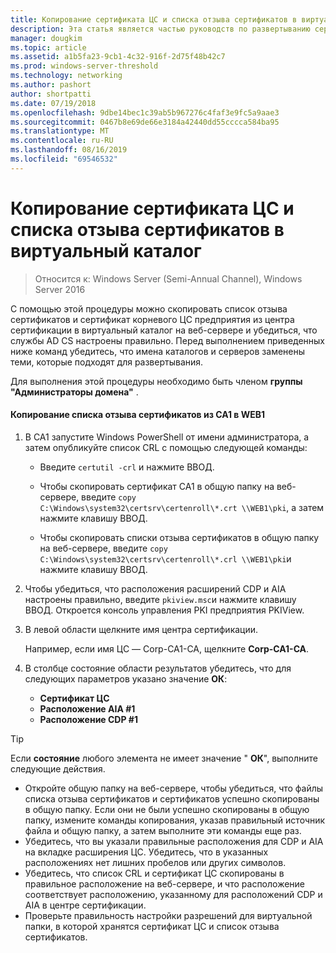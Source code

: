 ```yaml
---
title: Копирование сертификата ЦС и списка отзыва сертификатов в виртуальный каталог
description: Эта статья является частью руководств по развертыванию сертификатов сервера для беспроводных и беспроводных развертываний 802.1 X.
manager: dougkim
ms.topic: article
ms.assetid: a1b5fa23-9cb1-4c32-916f-2d75f48b42c7
ms.prod: windows-server-threshold
ms.technology: networking
ms.author: pashort
author: shortpatti
ms.date: 07/19/2018
ms.openlocfilehash: 9dbe14bec1c39ab5b967276c4faf3e9fc5a9aae3
ms.sourcegitcommit: 0467b8e69de66e3184a42440dd55cccca584ba95
ms.translationtype: MT
ms.contentlocale: ru-RU
ms.lasthandoff: 08/16/2019
ms.locfileid: "69546532"
---
```

# <a name="copy-the-ca-certificate-and-crl-to-the-virtual-directory"></a>Копирование сертификата ЦС и списка отзыва сертификатов в виртуальный каталог

>Относится к: Windows Server (Semi-Annual Channel), Windows Server 2016

С помощью этой процедуры можно скопировать список отзыва сертификатов и сертификат корневого ЦС предприятия из центра сертификации в виртуальный каталог на веб-сервере и убедиться, что службы AD CS настроены правильно. Перед выполнением приведенных ниже команд убедитесь, что имена каталогов и серверов заменены теми, которые подходят для развертывания.  
  
Для выполнения этой процедуры необходимо быть членом **группы "Администраторы домена"** .  
  
#### <a name="to-copy-the-certificate-revocation-list-from-ca1-to-web1"></a>Копирование списка отзыва сертификатов из CA1 в WEB1  
  
1.  В CA1 запустите Windows PowerShell от имени администратора, а затем опубликуйте список CRL с помощью следующей команды:  
  
    - Введите `certutil -crl` и нажмите ВВОД.  

    - Чтобы скопировать сертификат CA1 в общую папку на веб-сервере, введите `copy C:\Windows\system32\certsrv\certenroll\*.crt \\WEB1\pki`, а затем нажмите клавишу ВВОД.  
    
    - Чтобы скопировать списки отзыва сертификатов в общую папку на веб-сервере, введите `copy C:\Windows\system32\certsrv\certenroll\*.crl \\WEB1\pki`и нажмите клавишу ВВОД.  
  
2.  Чтобы убедиться, что расположения расширений CDP и AIA настроены правильно, введите `pkiview.msc`и нажмите клавишу ВВОД. Откроется консоль управления PKI предприятия PKIView.  
  
3.  В левой области щелкните имя центра сертификации.<p>Например, если имя ЦС — Corp-CA1-CA, щелкните **Corp-CA1-CA**. 

4. В столбце состояние области результатов убедитесь, что для следующих параметров указано значение **ОК**:

    - **Сертификат ЦС**
    - **Расположение AIA #1**
    - **Расположение CDP #1**   
  
  
> [!TIP]  
> Если **состояние** любого элемента не имеет значение " **ОК**", выполните следующие действия.  
> -   Откройте общую папку на веб-сервере, чтобы убедиться, что файлы списка отзыва сертификатов и сертификатов успешно скопированы в общую папку. Если они не были успешно скопированы в общую папку, измените команды копирования, указав правильный источник файла и общую папку, а затем выполните эти команды еще раз.  
> -   Убедитесь, что вы указали правильные расположения для CDP и AIA на вкладке расширения ЦС. Убедитесь, что в указанных расположениях нет лишних пробелов или других символов.  
> -   Убедитесь, что список CRL и сертификат ЦС скопированы в правильное расположение на веб-сервере, и что расположение соответствует расположению, указанному для расположений CDP и AIA в центре сертификации.  
> -   Проверьте правильность настройки разрешений для виртуальной папки, в которой хранятся сертификат ЦС и список отзыва сертификатов.  
  


